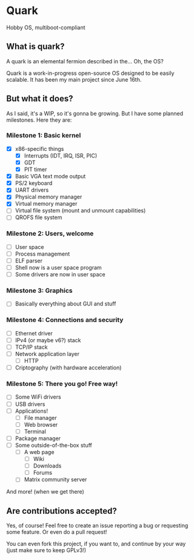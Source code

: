 # Quark
Hobby OS, multiboot-compliant

## What is quark?
A quark is an elemental fermion described in the... Oh, the OS?

Quark is a work-in-progress open-source OS designed to be easily scalable. It has been my main project since June 16th.

## But what it does?
As I said, it's a WIP, so it's gonna be growing. But I have some planned milestones. Here they are:

### Milestone 1: Basic kernel
 - [x] x86-specific things
   - [x] Interrupts (IDT, IRQ, ISR, PIC)
   - [x] GDT
   - [x] PIT timer
 - [x] Basic VGA text mode output
 - [x] PS/2 keyboard
 - [x] UART drivers
 - [x] Physical memory manager
 - [x] Virtual memory manager
 - [ ] Virtual file system (mount and unmount capabilities)
 - [ ] QROFS file system

### Milestone 2: Users, welcome
 - [ ] User space
 - [ ] Process management
 - [ ] ELF parser
 - [ ] Shell now is a user space program
 - [ ] Some drivers are now in user space

### Milestone 3: Graphics
 - [ ] Basically everything about GUI and stuff

### Milestone 4: Connections and security
 - [ ] Ethernet driver
 - [ ] IPv4 (or maybe v6?) stack
 - [ ] TCP/IP stack
 - [ ] Network application layer
   - [ ] HTTP
 - [ ] Criptography (with hardware acceleration)

### Milestone 5: There you go! Free way!
 - [ ] Some WiFi drivers
 - [ ] USB drivers
 - [ ] Applications!
   - [ ] File manager
   - [ ] Web browser
   - [ ] Terminal
 - [ ] Package manager
 - [ ] Some outside-of-the-box stuff
   - [ ] A web page
     - [ ] Wiki
     - [ ] Downloads
     - [ ] Forums
   - [ ] Matrix community server

And more! (when we get there)

## Are contributions accepted?
Yes, of course! Feel free to create an issue reporting a bug or requesting some feature. Or even do a pull request!

You can even fork this project, if you want to, and continue by your way (just make sure to keep GPLv3!)

